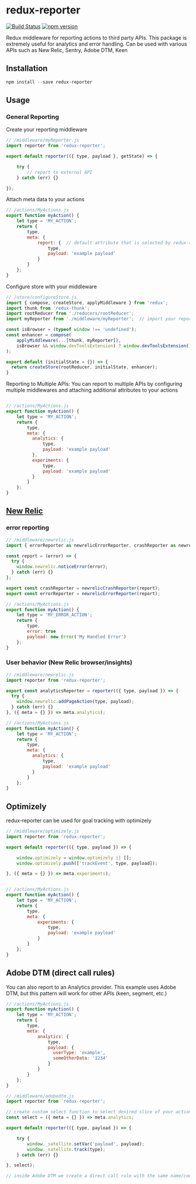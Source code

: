 # redux-reporter

[![Build Status](https://travis-ci.org/ezekielchentnik/redux-reporter.svg)](https://travis-ci.org/ezekielchentnik/redux-reporter)
[![npm version](https://img.shields.io/npm/v/redux-reporter.svg?style=flat-square)](https://www.npmjs.com/package/redux-reporter)

Redux middleware for reporting actions to third party APIs.  This package is extremely useful for analytics and error handling.  Can be used with various APIs such as New Relic, Sentry, Adobe DTM, Keen

## Installation

```js
npm install --save redux-reporter
```
## Usage

### General Reporting
Create your reporting middleware
```js
// /middleware/myReporter.js
import reporter from 'redux-reporter';

export default reporter(({ type, payload }, getState) => {

    try {
        // report to external API
    } catch (err) {}

});
```
Attach meta data to your actions
```js
// /actions/MyActions.js
export function myAction() {
    let type = 'MY_ACTION';
    return {
        type,
        meta: {
            report: {  // default attribute that is selected by redux-reporter
                type,
                payload: 'example payload'
            }
        }
    };
}

```
Configure store with your middleware
```js
// /store/configureStore.js
import { compose, createStore, applyMiddleware } from 'redux';
import thunk from 'redux-thunk';
import rootReducer from './reducers/rootReducer';
import myReporter from './middleware/myReporter';  // import your reporter

const isBrowser = (typeof window !== 'undefined');
const enhancer = compose(
    applyMiddleware(...[thunk, myReporter]),
    isBrowser && window.devToolsExtension) ? window.devToolsExtension() : (f) => f
);

export default (initialState = {}) => {
  return createStore(rootReducer, initialState, enhancer);
}

```
Reporting to Multiple APIs:
You can report to multiple APIs by configuring multiple middlewares and attaching additional attributes to your actions
```js

// /actions/MyActions.js
export function myAction() {
    let type = 'MY_ACTION';
    return {
        type,
        meta: {
          analytics: {
              type,
              payload: 'example payload'
          },
          experiments: {
              type,
              payload: 'example payload'
          }
        }
    };
}

```


## [New Relic](https://newrelic.com/)

### error reporting

```js
// /middleware/newrelic.js
import { errorReporter as newrelicErrorReporter, crashReporter as newrelicCrashReporter } from 'redux-reporter';

const report = (error) => {
  try {
    window.newrelic.noticeError(error);
  } catch (err) {}
};

export const crashReporter = newrelicCrashReporter(report);
export const errorReporter = newrelicErrorReporter(report);

// /actions/MyActions.js
export function myAction() {
    let type = 'MY_ERROR_ACTION';
    return {
        type,
        error: true
        payload: new Error('My Handled Error')
    };
}
```

### User behavior (New Relic browser/insights)

```js
// /middleware/newrelic.js
import reporter from 'redux-reporter';

export const analyticsReporter = reporter(({ type, payload }) => {
  try {
    window.newrelic.addPageAction(type, payload);
  } catch (err) {}
}, ({ meta = {} }) => meta.analytics);

// /actions/MyActions.js
export function myAction() {
    let type = 'MY_ACTION';
    return {
        type,
        meta: {
          analytics: {
              type,
              payload: 'example payload'
          }
        }
    };
}
```

## Optimizely
redux-reporter can be used for goal tracking with optimizely
```js
// /middleware/optimizely.js
import reporter from 'redux-reporter';

export default reporter(({ type, payload }) => {

    window.optimizely = window.optimizely || [];
    window.optimizely.push(['trackEvent', type, payload]);

}, ({ meta = {} }) => meta.experiments);


// /actions/MyActions.js
export function myAction() {
    let type = 'MY_ACTION';
    return {
        type,
        meta: {
            experiments: {
                type,
                payload: 'example payload'
            }
        }
    };
}

```

## Adobe DTM (direct call rules)
You can also report to an Analytics provider.  This example uses Adobe DTM, but this pattern will work for other APIs (keen, segment, etc.)
```js
// /actions/MyActions.js
export function myAction() {
    let type = 'MY_ACTION';
    return {
        type,
        meta: {
            analytics: {
                type,
                payload: {
                  userType: 'example',
                  someOtherData: '1234'
                }
            }
        }
    };
}

// /middleware/adobedtm.js
import reporter from 'redux-reporter';

// create custom select function to select desired slice of your action
const select = ({ meta = {} }) => meta.analytics;  

export default reporter(({ type, payload }) => {

    try {
        window._satellite.setVar('payload', payload);
        window._satellite.track(type);
    } catch (err) {}

}, select);

// inside Adobe DTM we create a direct call rule with the same name/condition as our action type
```
